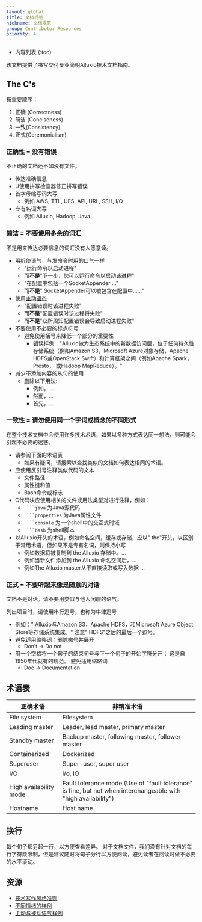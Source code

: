 ```yaml
---
layout: global
title: 文档规范
nickname: 文档规范
group: Contributor Resources
priority: 4
---
```


* 内容列表
{:toc}

该文档提供了书写交付专业简明Alluxio技术文档指南。

## The C's

按重要顺序：
1. 正确 (Correctness)
2. 简洁 (Conciseness)
3. 一致(Consistency)
4. 正式(Ceremonialism)


### 正确性 = 没有错误

不正确的文档还不如没有文件。

* 传达准确信息
* U使用拼写检查器修正拼写错误
* 首字母缩写词大写
    * 例如 AWS, TTL, UFS, API, URL, SSH, I/O
* 专有名词大写
    * 例如 Alluxio, Hadoop, Java

### 简洁 = 不要使用多余的词汇

不是用来传达必要信息的词汇没有人愿意读。

* 用[祈使语气](https://en.wikipedia.org/wiki/Imperative_mood)，与发命令时用的口气一样
    * "运行命令以启动进程"
    * 而**不是**"下一步，您可以运行命令以启动该进程"
    * "在配置中包括一个SocketAppender ..."
    * 而**不是**" SocketAppender可以被包含在配置中……"
* 使用[主动语态](https://en.wikipedia.org/wiki/Active_voice)
    * "配置错误时该进程失败"
    * 而**不是**"配置错误时该过程将失败"
    * 而**不是**"众所周知配置错误会导致启动进程失败"
* 不要使用不必要的标点符号
    * 避免使用括号来降低一个部分的重要性
        * 错误样例："Alluxio做为生态系统中的新数据访问层，位于任何持久性存储系统（例如Amazon S3，Microsoft Azure对象存储，Apache HDFS或OpenStack Swift）和计算框架之间（例如Apache Spark，Presto， 或Hadoop MapReduce）。"
* 减少不添加内容的从句的使用
    * 删除以下用法:
        * 例如， …
        * 然而，…
        * 首先，...

### 一致性 = 请勿使用同一个字词或概念的不同形式

在整个技术文档中会使用许多技术术语，如果以多种方式表达同一想法，则可能会引起不必要的迷惑。

* 请参阅下面的术语表
    * 如果有疑问，请搜索以查找类似的文档如何表达相同的术语。
* 应使用反引号注释类似代码的文本
    * 文件路径
    * 属性键和值
    * Bash命令或标志
* C代码块应使用相关的文件或用法类型对进行注释，例如：
    * ```` ```java```` 为Java源代码
    * ```` ```properties```` 为Java属性文件
    * ```` ```console```` 为一个shell中的交互式时域
    * ```` ```bash```` 为shell脚本
* 以Alluxio开头的术语，例如命名空间，缓存或存储，应以" the"开头，以区别于常用术语，但如果不是专有名词，则保持小写
    * 例如数据将被复制到 the Alluxio 存储中。... 
    * 例如当新文件添加到 the Alluxio 命名空间后，...
    * 例如The Alluxio master从不直接读取或写入数据 ...

### 正式 = 不要听起来像是随意的对话

文档不是对话。请不要用类似与他人闲聊的语气。

列出项目时，请使用串行逗号，也称为牛津逗号
* 例如：" Alluxio与Amazon S3，Apache HDFS，和Microsoft Azure Object Store等存储系统集成。" 注意" HDFS"之后的最后一个逗号。
* 避免适用缩略词；删除撇号并展开
    * Don’t -> Do not
* 用一个空格将一个句子的结束句号与下一个句子的开始字符分开； 这是自1950年代就有的规范。
避免适用缩略词
    * Doc -> Documentation


## 术语表

| 正确术语 | 非精准术语 |
|-------------------------|-----------------------------------------------------|
| File system | Filesystem |
| Leading master | Leader, lead master, primary master |
| Standby master | Backup master, following master, follower master |
| Containerized | Dockerized |
| Superuser | Super-user, super user |
| I/O | i/o, IO |
| High availability mode | Fault tolerance mode (Use of "fault tolerance" is fine, but not when interchangeable with "high availability") |
| Hostname | Host name |

## 换行

每个句子都另起一行，以方便查看差异。 
对于文档文件，我们没有针对文档的每行字符数限制，但是建议随时将句子分行以方便阅读，避免读者在阅读时做不必要的水平滚动。


## 资源

* [技术写作风格准则](https://en.wikiversity.org/wiki/Technical_writing_style)
* [不同情绪的样例](https://en.oxforddictionaries.com/grammar/moods)
* [主动与被动语气样例](https://writing.wisc.edu/Handbook/CCS_activevoice.html)
